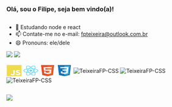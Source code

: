 ### Olá, sou o Filipe, seja bem vindo(a)!
##
- 🌱 Estudando node e react
- 📫 Contate-me no e-mail: fpteixeira@outlook.com.br
- 😄 Pronouns: ele/dele

<div >
  <img height="180em" src="https://github-readme-stats.vercel.app/api?username=TeixeiraFP&show_icons=true&theme=merko&include_all_commits=true&count_private=true"/>
  <img height="180em" src="https://github-readme-stats.vercel.app/api/top-langs/?username=TeixeiraFP&layout=compact&langs_count=7&theme=merko"/>
</div>


<div style="display: inline_block"><br>
  <img align="center" alt="TeixeiraFP-Js" height="30" width="40" src="https://raw.githubusercontent.com/devicons/devicon/master/icons/javascript/javascript-plain.svg">
  <img align="center" alt="TeixeiraFP-React" height="30" width="40" src="https://raw.githubusercontent.com/devicons/devicon/master/icons/react/react-original.svg">
  <img align="center" alt="TeixeiraFP-HTML" height="30" width="40" src="https://raw.githubusercontent.com/devicons/devicon/master/icons/html5/html5-original.svg">
  <img align="center" alt="TeixeiraFP-CSS" height="30" width="40" src="https://raw.githubusercontent.com/devicons/devicon/master/icons/css3/css3-original.svg">
  <img align="center" alt="TeixeiraFP-CSS" height="30" width="40" src="https://cdn.jsdelivr.net/gh/devicons/devicon/icons/nodejs/nodejs-original.svg" >
  <img align="center" alt="TeixeiraFP-CSS" height="30" width="40" src="https://cdn.jsdelivr.net/gh/devicons/devicon/icons/mongodb/mongodb-original.svg" >
   <img align="center" alt="TeixeiraFP-CSS" height="30" width="40"   src="https://cdn.jsdelivr.net/gh/devicons/devicon/icons/mysql/mysql-original.svg" >
</div>

##

<div> 
  <a href="https://www.linkedin.com/in/teixeirapfilipe/" target="_blank"><img src="https://img.shields.io/badge/-LinkedIn-%230077B5?style=for-the-badge&logo=linkedin&logoColor=white" target="_blank"></a> 
 
</div>
